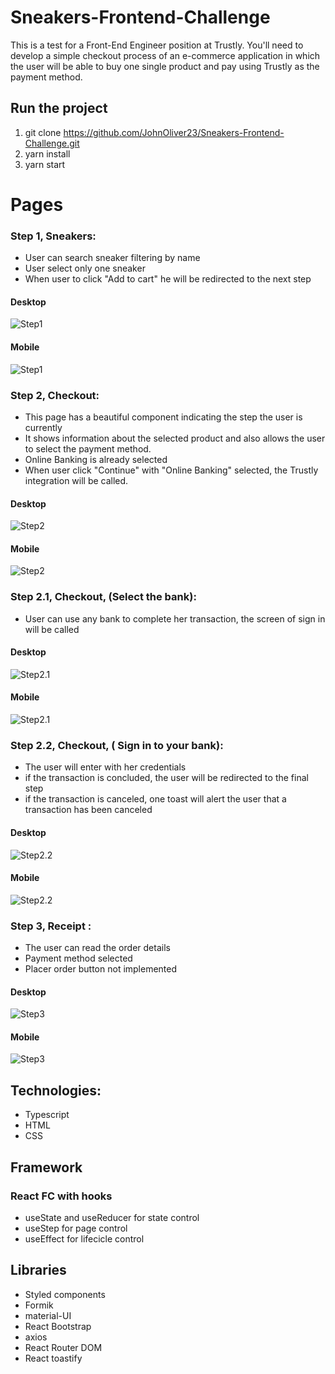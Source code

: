# Sneakers-Frontend-Challenge

This is a test for a Front-End Engineer position at Trustly. You'll need to develop a simple checkout process of an e-commerce application in which the user will be able to buy one
single product and pay using Trustly as the payment method.

## Run the project
1. git clone https://github.com/JohnOliver23/Sneakers-Frontend-Challenge.git
2. yarn install
3. yarn start

# Pages
### Step 1, Sneakers: 

- User can search sneaker filtering by name
- User select only one sneaker
- When user to click "Add to cart" he will be redirected to the next step

#### Desktop
![Step1](https://github.com/JohnOliver23/Sneakers-Frontend-Challenge/blob/main/images/step1.png?raw=true)

#### Mobile
![Step1](https://github.com/JohnOliver23/Sneakers-Frontend-Challenge/blob/main/images/step1mobile.png?raw=true)

### Step 2, Checkout:

- This page has a beautiful component indicating the step the user is currently
- It shows information about the selected product and also allows the user to select the payment method.
- Online Banking is already selected
- When user click "Continue" with "Online Banking" selected, the Trustly integration will be called.

#### Desktop
![Step2](https://github.com/JohnOliver23/Sneakers-Frontend-Challenge/blob/main/images/step2.png?raw=true)

#### Mobile
![Step2](https://github.com/JohnOliver23/Sneakers-Frontend-Challenge/blob/main/images/step2mobile.png?raw=true)

### Step 2.1, Checkout, (Select the bank):

- User can use any bank to complete her transaction, the screen of sign in  will be called

#### Desktop
![Step2.1](https://github.com/JohnOliver23/Sneakers-Frontend-Challenge/blob/main/images/step2.1.png?raw=true)

#### Mobile
![Step2.1](https://github.com/JohnOliver23/Sneakers-Frontend-Challenge/blob/main/images/step2.1mobile.png?raw=true)

### Step 2.2, Checkout, ( Sign in to your bank):

- The user will enter with her credentials
- if the transaction is concluded, the user will be redirected to the final step
- if the transaction is canceled, one toast will alert the user that a transaction has been canceled

#### Desktop
![Step2.2](https://github.com/JohnOliver23/Sneakers-Frontend-Challenge/blob/main/images/step2.2.png?raw=true)

#### Mobile
![Step2.2](https://github.com/JohnOliver23/Sneakers-Frontend-Challenge/blob/main/images/step2.2mobile.png?raw=true)

### Step 3, Receipt : 

- The user can read the order details
- Payment method selected
- Placer order button not implemented

#### Desktop
![Step3](https://github.com/JohnOliver23/Sneakers-Frontend-Challenge/blob/main/images/step3.png?raw=true)

#### Mobile
![Step3](https://github.com/JohnOliver23/Sneakers-Frontend-Challenge/blob/main/images/step3mobile.png?raw=true)

## Technologies:
- Typescript
- HTML
- CSS

## Framework
### React FC with hooks
- useState and useReducer for state control
- useStep for page control
- useEffect for lifecicle control

## Libraries
- Styled components
- Formik
- material-UI
- React Bootstrap
- axios
- React Router DOM
- React toastify


